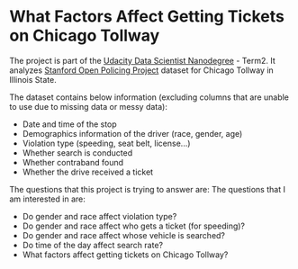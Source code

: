 # What Factors Affect Getting Tickets on Chicago Tollway

The project is part of the [Udacity Data Scientist Nanodegree](https://www.udacity.com/course/data-scientist-nanodegree--nd025) - Term2. It analyzes [Stanford Open Policing Project](https://openpolicing.stanford.edu/) dataset for Chicago Tollway in Illinois State. 

The dataset contains below information (excluding columns that are unable to use due to missing data or messy data):
- Date and time of the stop
- Demographics information of the driver (race, gender, age)
- Violation type (speeding, seat belt, license...)
- Whether search is conducted
- Whether contraband found
- Whether the drive received a ticket

The questions that this project is trying to answer are:
The questions that I am interested in are:
- Do gender and race affect violation type?
- Do gender and race affect who gets a ticket (for speeding)?
- Do gender and race affect whose vehicle is searched?
- Do time of the day affect search rate?
- What factors affect getting tickets on Chicago Tollway?
